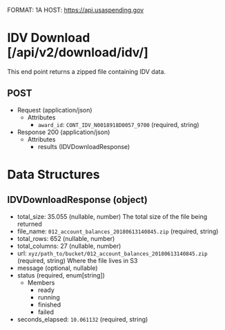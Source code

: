 FORMAT: 1A
HOST: https://api.usaspending.gov

# IDV Download [/api/v2/download/idv/]

This end point returns a zipped file containing IDV data.

## POST

+ Request (application/json)
    + Attributes
        + `award_id`: `CONT_IDV_N0018918D0057_9700` (required, string)
+ Response 200 (application/json)
    + Attributes
        + results (IDVDownloadResponse)

# Data Structures

## IDVDownloadResponse (object)
+ total_size: 35.055 (nullable, number)
    The total size of the file being returned
+ file_name: `012_account_balances_20180613140845.zip` (required, string)
+ total_rows: 652 (nullable, number)
+ total_columns: 27 (nullable, number)
+ url: `xyz/path_to/bucket/012_account_balances_20180613140845.zip` (required, string)
    Where the file lives in S3
+ message (optional, nullable)
+ status (required, enum[string])
    + Members
        + ready
        + running
        + finished
        + failed
+ seconds_elapsed: `10.061132` (required, string)
